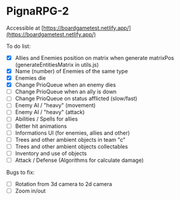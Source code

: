 # PignaRPG-2
Accessible at [https://boardgametest.netlify.app/](https://boardgametest.netlify.app/)

To do list:

- [X] Allies and Enemies position on matrix when generate matrixPos (generateEntitiesMatrix in utils.js)
- [X] Name (number) of Enemies of the same type
- [X] Enemies die
- [X] Change PrioQueue when an enemy dies
- [ ] Change PrioQueue when an ally is down
- [ ] Change PrioQueue on status afflicted (slow/fast)
- [ ] Enemy AI / "heavy" (movement)
- [ ] Enemy AI / "heavy" (attack)
- [ ] Abilities / Spells for allies
- [ ] Better hit animations
- [ ] Informations UI (for enemies, allies and other)
- [ ] Trees and other ambient objects in team "c"
- [ ] Trees and other ambient objects collectables
- [ ] Inventory and use of objects
- [ ] Attack / Defense (Algorithms for calculate damage)

Bugs to fix:

- [ ] Rotation from 3d camera to 2d camera
- [ ] Zoom in/out
